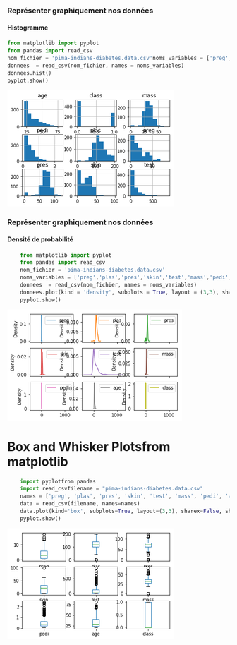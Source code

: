 
### Représenter graphiquement nos données
#### Histogramme
```python
from matplotlib import pyplot
from pandas import read_csv
nom_fichier = 'pima-indians-diabetes.data.csv'noms_variables = ['preg','plas','pres','skin','test','mass','pedi','age', 'class']
donnees  = read_csv(nom_fichier, names = noms_variables)
donnees.hist()
pyplot.show()
```

![png](/ipynb/output_0_0.png)


### Représenter graphiquement nos données
#### Densité de probabilité
```python 
    from matplotlib import pyplot
    from pandas import read_csv
    nom_fichier = 'pima-indians-diabetes.data.csv'
    noms_variables = ['preg','plas','pres','skin','test','mass','pedi','age', 'class']
    donnees  = read_csv(nom_fichier, names = noms_variables)
    donnees.plot(kind = 'density', subplots = True, layout = (3,3), sharex = True)
    pyplot.show()
 ```
![png](/ipynb/output_1_0.png)


# Box and Whisker Plotsfrom matplotlib 
```python
    import pyplotfrom pandas 
    import read_csvfilename = "pima-indians-diabetes.data.csv"
    names = ['preg', 'plas', 'pres', 'skin', 'test', 'mass', 'pedi', 'age', 'class']
    data = read_csv(filename, names=names)
    data.plot(kind='box', subplots=True, layout=(3,3), sharex=False, sharey=False)
    pyplot.show()
```
![png](/ipynb/output_2_0.png)



